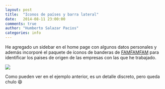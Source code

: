 ```yaml
---
layout: post
title:  "Iconos de países y barra lateral"
date:   2014-08-11 23:00:00
comments: true
author: "Humberto Salazar Pacios"
categories: info
---
```


He agregado un sidebar en el home page con algunos datos personales y además incorporé el paquete de íconos de banderas
de [FAMFAMFAM][flags] para identificar los paises de origen de las empresas con las que he trabajado.

![](<{{ '/img/posts/2014/08/iconos-paises.png' | prepend: site.url }}>)

Como pueden ver en el ejemplo anterior, es un detalle discreto, pero queda chulo :smile:

[flags]: http://www.famfamfam.com/lab/icons/flags/
